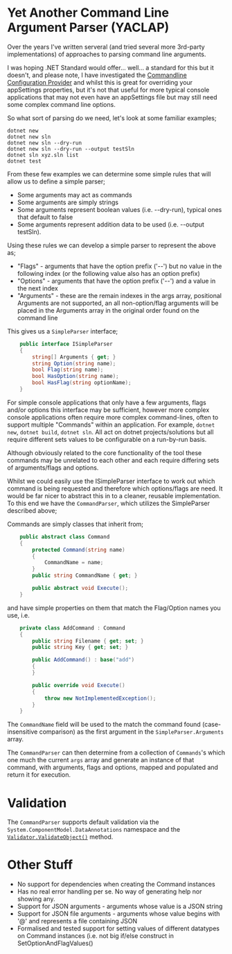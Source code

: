 # Yet Another Command Line Argument Parser (YACLAP)

Over the years I've written serveral (and tried several more 3rd-party implementations) of approaches to parsing command line arguments.

I was hoping .NET Standard would offer... well... a standard for this but it doesn't, and please note, I have investigated the [Commandline Configuration Provider](https://docs.microsoft.com/en-us/aspnet/core/fundamentals/configuration/?view=aspnetcore-2.2#command-line-configuration-provider) and whilst this is great for overriding your appSettings properties, but it's not that useful for more typical console applications that may not even have an appSettings file but may still need some complex command line options.

So what sort of parsing do we need, let's look at some familiar examples;

```
dotnet new
dotnet new sln
dotnet new sln --dry-run
dotnet new sln --dry-run --output testSln
dotnet sln xyz.sln list
dotnet test
```

From these few examples we can determine some simple rules that will allow us to define a simple parser;

* Some arguments may act as commands
* Some arguments are simply strings
* Some arguments represent boolean values (i.e. --dry-run), typical ones that default to false
* Some arguments represent addition data to be used (i.e. --output testSln).

Using these rules we can develop a simple parser to represent the above as;

* "Flags" - arguments that have the option prefix ('--') but no value in the following index (or the following value also has an option prefix)
* "Options" - arguments that have the option prefix ('--') and a value in the next index
* "Arguments" - these are the remain indexes in the args array, positional Arguments are not supported, an all non-option/flag arguments will be placed in the Arguments array in the original order found on the command line

This gives us a `SimpleParser` interface;

``` c#
    public interface ISimpleParser
    {
        string[] Arguments { get; }
        string Option(string name);
        bool Flag(string name);
        bool HasOption(string name);
        bool HasFlag(string optionName);
    }
```

For simple console applications that only have a few arguments, flags and/or options this interface may be sufficient, however more complex console applications often require more complex command-lines, often to support multiple "Commands" within an application. For example, `dotnet new`, `dotnet build`, `dotnet sln`. All act on dotnet projects/solutions but all require different sets values to be configurable on a run-by-run basis.

Although obviously related to the core functionality of the tool these commands may be unrelated to each other and each require differing sets of arguments/flags and options.

Whilst we could easily use the ISimpleParser interface to work out which command is being requested and therefore which options/flags are need. It would be far nicer to abstract this in to a cleaner, reusable implementation. To this end we have the `CommandParser`, which utilizes the SimpleParser described above;

Commands are simply classes that inherit from; 

``` c#
    public abstract class Command
    {
        protected Command(string name)
        {
            CommandName = name;
        }
        public string CommandName { get; }

        public abstract void Execute();
    }
```

and have simple properties on them that match the Flag/Option names you use, i.e.

``` c#
    private class AddCommand : Command
    {
        public string Filename { get; set; }
        public string Key { get; set; }

        public AddCommand() : base("add")
        {
        }

        public override void Execute()
        {
            throw new NotImplementedException();
        }
    }
```

The `CommandName` field will be used to the match the command found (case-insensitive comparison) as the first argument in the `SimpleParser.Arguments` array.

The `CommandParser` can then determine from a collection of `Commands`'s which one much the current `args` array and generate an instance of that command, with arguments, flags and options, mapped and populated and return it for execution.

# Validation
The `CommandParser` supports default validation via the `System.ComponentModel.DataAnnotations` namespace and the [`Validator.ValidateObject()`](https://docs.microsoft.com/en-us/dotnet/api/system.componentmodel.dataannotations.validator?view=netcore-2.2) method.

# Other Stuff

* No support for dependencies when creating the Command instances
* Has no real error handling per se. No way of generating help nor showing any.
* Support for JSON arguments - arguments whose value is a JSON string
* Support for JSON file arguments - arguments whose value begins with '@' and represents a file containing JSON
* Formalised and tested support for setting values of different datatypes on Command instances (i.e. not big if/else construct in SetOptionAndFlagValues()

